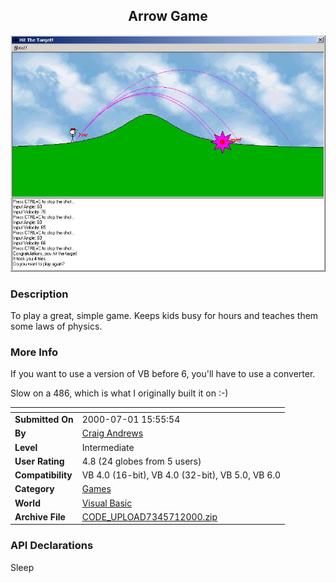 ﻿<div align="center">

## Arrow Game

<img src="PIC200071166159217.jpg">
</div>

### Description

To play a great, simple game. Keeps kids busy for hours and teaches them some laws of physics.
 
### More Info
 
If you want to use a version of VB before 6, you'll have to use a converter.

Slow on a 486, which is what I originally built it on :-)


<span>             |<span>
---                |---
**Submitted On**   |2000-07-01 15:55:54
**By**             |[Craig Andrews](https://github.com/Planet-Source-Code/PSCIndex/blob/master/ByAuthor/craig-andrews.md)
**Level**          |Intermediate
**User Rating**    |4.8 (24 globes from 5 users)
**Compatibility**  |VB 4\.0 \(16\-bit\), VB 4\.0 \(32\-bit\), VB 5\.0, VB 6\.0
**Category**       |[Games](https://github.com/Planet-Source-Code/PSCIndex/blob/master/ByCategory/games__1-38.md)
**World**          |[Visual Basic](https://github.com/Planet-Source-Code/PSCIndex/blob/master/ByWorld/visual-basic.md)
**Archive File**   |[CODE\_UPLOAD7345712000\.zip](https://github.com/Planet-Source-Code/craig-andrews-arrow-game__1-9436/archive/master.zip)

### API Declarations

Sleep





